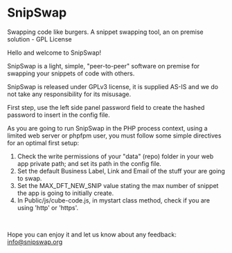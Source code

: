 # SnipSwap
Swapping code like burgers. A snippet swapping tool, an on premise solution - GPL License

Hello and welcome to SnipSwap!<br>
	   
SnipSwap is a light, simple, "peer-to-peer" software on premise for swapping your snippets of code with others.<br>
	   
SnipSwap is released under GPLv3 license, it is supplied AS-IS and we do not take any responsibility for its misusage.<br>
	   
First step, use the left side panel password field to create the hashed password to insert in the config file.<br>
	   
As you are going to run SnipSwap in the PHP process context, using a limited web server or phpfpm user, you must follow some simple directives for an optimal first setup:<br>

<ol>
  <li>Check the write permissions of your "data" (repo) folder in your web app private path; and set its path in the config file.</li>
  <li>Set the default Business Label, Link and Email of the stuff your are going to swap.</li>
  <li>Set the MAX_DFT_NEW_SNIP value stating the max number of snippet the app is going to initially create.</li>
  <li>In Public/js/cube-code.js, in mystart class method, check if you are using 'http' or 'https'.</li>	   
</ol>
	   
<br>	
     
Hope you can enjoy it and let us know about any feedback: <a href="mailto:info@snipswap.org" style="color:#e6d236;">info@snipswap.org</a>
	   
